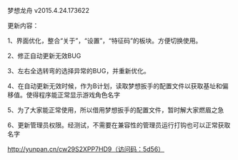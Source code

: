 梦想龙舟 v2015.4.24.173622

更新内容：

1、界面优化，整合“关于”，“设置”，“特征码”的板块。方便切换使用。

2、修正自动更新无效BUG

3、左右全选转弯的选择异常的BUG，并重新优化。

4、在自动更新无效时候，作为B计划，读取梦想扳手的配置文件以获取基址和偏移值。使得程序能正常显示游戏角色名字

5、为了大家能正常使用，所以借用梦想扳手的配置文件，暂时解大家燃眉之急

6、更新管理员权限。经测试，不需要在兼容性的管理员运行打钩也可以正常获取名字

http://yunpan.cn/cw29S2XPP7HD9（访问码：5d56）
